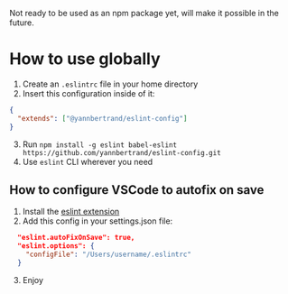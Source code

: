 Not ready to be used as an npm package yet, will make it possible in the future.

# How to use globally

1. Create an `.eslintrc` file in your home directory
2. Insert this configuration inside of it:
```json
{
  "extends": ["@yannbertrand/eslint-config"]
}
```
3. Run `npm install -g eslint babel-eslint https://github.com/yannbertrand/eslint-config.git`
4. Use `eslint` CLI wherever you need

## How to configure VSCode to autofix on save

1. Install the [eslint extension](https://marketplace.visualstudio.com/items?itemName=dbaeumer.vscode-eslint)
2. Add this config in your settings.json file:
```json
  "eslint.autoFixOnSave": true,
  "eslint.options": {
    "configFile": "/Users/username/.eslintrc"
  }
```
3. Enjoy
